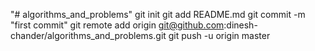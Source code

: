 "# algorithms_and_problems"  git init git add README.md git commit -m "first commit" git remote add origin git@github.com:dinesh-chander/algorithms_and_problems.git git push -u origin master
